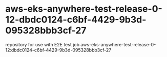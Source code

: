 # aws-eks-anywhere-test-release-0-12-dbdc0124-c6bf-4429-9b3d-095328bbb3cf-27
repository for use with E2E test job aws-eks-anywhere-test-release-0-12:dbdc0124-c6bf-4429-9b3d-095328bbb3cf-27
